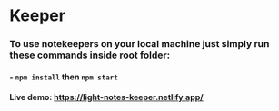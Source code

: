 # Keeper
### To use notekeepers on your local machine just simply run these commands inside root folder:
#### - `npm install` then `npm start`

#### Live demo: https://light-notes-keeper.netlify.app/
